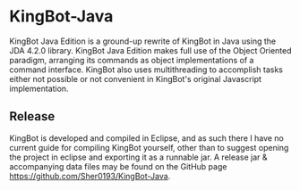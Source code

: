 # KingBot-Java
KingBot Java Edition is a ground-up rewrite of KingBot in Java using the JDA 4.2.0 library. KingBot Java Edition makes full use of the Object Oriented paradigm, arranging its commands as object implementations of a command interface. KingBot also uses multithreading to accomplish tasks either not possible or not convenient in KingBot's original Javascript implementation.

## Release
KingBot is developed and compiled in Eclipse, and as such there I have no current guide for compiling KingBot yourself, other than to suggest opening the project in eclipse and exporting it as a runnable jar. A release jar & accompanying data files may be found on the GitHub page https://github.com/Sher0193/KingBot-Java.

